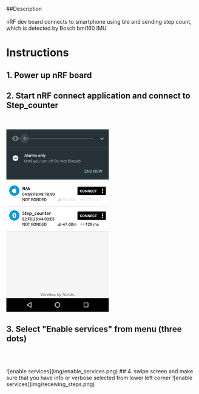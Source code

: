 ##Description<br></br>
nRF dev board connects to smartphone using ble and sending step count, which is detected by Bosch bmi160 IMU

# Instructions
## 1. Power up nRF board
## 2. Start nRF connect application and connect to Step_counter
<br></br>
![nRF connect](img/main.png)
## 3. Select "Enable services" from menu (three dots)
<br></br>
<td>![enable services](img/enable_services.png)</td>
## 4. swipe screen and make sure that you have info or verbose selected from lower left corner
![enable services](img/receiving_steps.png) 

